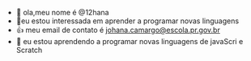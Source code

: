 - 👋 ola,meu nome é @12hana
- 👀eu estou interessada em aprender a programar novas linguagens
- :+1: meu email de contato é johana.camargo@escola.pr.gov.br
- 🌱 eu estou aprendendo a programar novas linguagens de javaScri e Scratch



